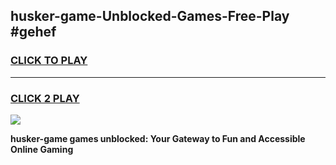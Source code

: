 
## husker-game-Unblocked-Games-Free-Play #gehef
<h3>
<a href="https://us.freeplayer.one?title=husker-game&ref=9M">CLICK TO PLAY</a></h3>
<hr>

<h3>
<a href="https://us.freeplayer.one?title=husker-game&ref=9M">CLICK 2 PLAY</a>
  
</h3>

<a href="https://us.freeplayer.one?title=husker-game&ref=9M"><img src="https://clearcache.store/games.png"></a>


**husker-game games unblocked: Your Gateway to Fun and Accessible Online Gaming**
